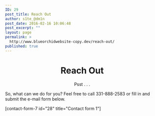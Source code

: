 ```yaml
---
ID: 29
post_title: Reach Out
author: s1te_@dm1n
post_date: 2016-02-16 10:06:48
post_excerpt: ""
layout: page
permalink: >
  http://www.blueorchidwebsite-copy.dev/reach-out/
published: true
---
```

<div class="row">
<h1 class="text-center" style="text-align: center;">Reach Out</h1>
<p class="text-center" style="text-align: center;">Psst . . .
</div>
<div class="col-md-12">

So, what can we do for you? Feel free to call 331-888-2583
or fill in and submit the e-mail form below. 

[contact-form-7 id="28" title="Contact form 1"]

</div>
<div class="col-md-2"></div>